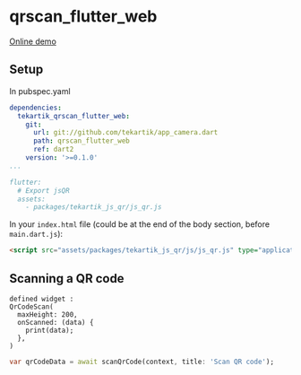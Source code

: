 # qrscan_flutter_web

[Online demo](https://tekartik.github.io/app_camera.dart)

## Setup

In pubspec.yaml

```yaml
dependencies:
  tekartik_qrscan_flutter_web:
    git:
      url: git://github.com/tekartik/app_camera.dart
      path: qrscan_flutter_web
      ref: dart2
    version: '>=0.1.0'
...

flutter:
  # Export jsQR
  assets:
    - packages/tekartik_js_qr/js_qr.js
```

In your `index.html` file (could be at the end of the body section, before `main.dart.js`):

```html
<script src="assets/packages/tekartik_js_qr/js/js_qr.js" type="application/javascript"></script>
```

## Scanning a QR code
    defined widget :
    QrCodeScan(
      maxHeight: 200,
      onScanned: (data) {
        print(data);
      },
    )

```dart
var qrCodeData = await scanQrCode(context, title: 'Scan QR code');
```
